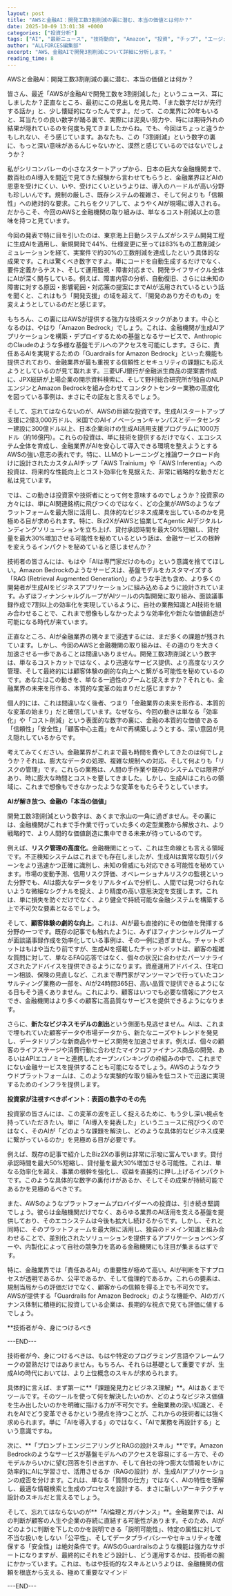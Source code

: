 ```yaml
---
layout: post
title: "AWSと金融AI：開発工数3割削減の裏に潜む、本当の価値とは何か？"
date: 2025-10-09 13:01:38 +0000
categories: ["投資分析"]
tags: ["AI", "最新ニュース", "技術動向", "Amazon", "投資", "チップ", "エージェント"]
author: "ALLFORCES編集部"
excerpt: "AWS、金融AIで開発3割削減について詳細に分析します。"
reading_time: 8
---
```


AWSと金融AI：開発工数3割削減の裏に潜む、本当の価値とは何か？

皆さん、最近「AWSが金融AIで開発工数を3割削減した」というニュース、耳にしましたか？正直なところ、最初にこの見出しを見た時、「また数字だけが先行する話か」と、少し懐疑的になったんですよ。だって、この業界に20年もいると、耳当たりの良い数字が踊る裏で、実際には泥臭い努力や、時には期待外れの結果が隠れているのを何度も見てきましたからね。でも、今回はちょっと違うかもしれない、そう感じています。あなたも、この「3割削減」という数字の裏に、もっと深い意味があるんじゃないかと、漠然と感じているのではないでしょうか？

私がシリコンバレーの小さなスタートアップから、日本の巨大な金融機関まで、数百社のAI導入を間近で見てきた経験から言わせてもらうと、金融業界ほどAIの恩恵を受けにくい、いや、受けにくいというよりは、導入のハードルが高い分野も珍しいんです。規制の厳しさ、既存システムの複雑さ、そして何よりも「信頼性」への絶対的な要求。これらをクリアして、ようやくAIが現場に導入される。だからこそ、今回のAWSと金融機関の取り組みは、単なるコスト削減以上の意味を持つと見ています。

今回の発表で特に目を引いたのは、東京海上日動システムズがシステム開発工程に生成AIを適用し、新規開発で44%、仕様変更に至っては83%もの工数削減シミュレーションを経て、実案件で約30%の工数削減を達成したという具体的な成果です。これは驚くべき数字ですよ。単にコードを自動生成するだけでなく、要件定義からテスト、そして運用監視・障害対応まで、開発ライフサイクル全体にAIが深く関与している。例えば、障害内容の分析、自動復旧、さらには未知の障害に対する原因・影響範囲・対応策の提案にまでAIが活用されているという話を聞くと、これはもう「開発支援」の域を超えて、「開発のあり方そのもの」を変えようとしているのだと感じます。

もちろん、この裏にはAWSが提供する強力な技術スタックがあります。中心となるのは、やはり「Amazon Bedrock」でしょう。これは、金融機関が生成AIアプリケーションを構築・デプロイするための基盤となるサービスで、AnthropicのClaudeのような多様な基盤モデルへのアクセスを可能にします。さらに、責任あるAIを実現するための「Guardrails for Amazon Bedrock」といった機能も提供されており、金融業界が最も重視する信頼性とセキュリティの課題にも応えようとしているのが見て取れます。三菱UFJ銀行が金融派生商品の提案書作成に、JPX総研が上場企業の開示資料検索に、そして野村総合研究所が独自のNLPエンジンとAmazon Bedrockを組み合わせてコンタクトセンター業務の高度化を図っている事例は、まさにその証左と言えるでしょう。

そして、忘れてはならないのが、AWSの巨額な投資です。生成AIスタートアップ支援に2億3,000万ドル、米国でのAIイノベーションキャンパスとデータセンター建設に300億ドル以上、日本企業向けの生成AI活用支援プログラムに1000万ドル（約16億円）。これらの投資は、単に技術を提供するだけでなく、エコシステム全体を育成し、金融業界がAIを安心して導入できる環境を整えようとするAWSの強い意志の表れです。特に、LLMのトレーニングと推論ワークロード向けに設計されたカスタムAIチップ「AWS Trainium」や「AWS Inferentia」への投資は、将来的な性能向上とコスト効率化を見据えた、非常に戦略的な動きだと私は見ています。

では、この動きは投資家や技術者にとって何を意味するのでしょうか？投資家の方々には、単にAI関連銘柄に飛びつくのではなく、どの企業がAWSのようなプラットフォームを最大限に活用し、具体的なビジネス成果を出しているのかを見極める目が求められます。特に、Biz2XがAWSと協業してAgentic AIデジタルレンディングソリューションを立ち上げ、貸付承認時間を最大50%短縮し、貸付量を最大30%増加させる可能性を秘めているという話は、金融サービスの根幹を変えうるインパクトを秘めていると感じませんか？

技術者の皆さんには、もはや「AIは専門家だけのもの」という意識を捨ててほしい。Amazon Bedrockのようなサービスは、基盤モデルをカスタマイズする「RAG (Retrieval Augmented Generation)」のような手法も含め、より多くの開発者が生成AIをビジネスアプリケーションに組み込めるように設計されています。みずほフィナンシャルグループがAIツールの内製開発に取り組み、面談議事録作成で7割以上の効率化を実現しているように、自社の業務知識とAI技術を組み合わせることで、これまで想像もしなかったような効率化や新たな価値創造が可能になる時代が来ています。

正直なところ、AIが金融業界の隅々まで浸透するには、まだ多くの課題が残されています。しかし、今回のAWSと金融機関の取り組みは、その道のりを大きく加速させる一歩であることは間違いありません。開発工数3割削減という数字は、単なるコストカットではなく、より迅速なサービス提供、より高度なリスク管理、そして最終的には顧客体験の劇的な向上へと繋がる可能性を秘めているのです。あなたはこの動きを、単なる一過性のブームと捉えますか？それとも、金融業界の未来を形作る、本質的な変革の始まりだと感じますか？

個人的には、これは間違いなく後者、つまり「金融業界の未来を形作る、本質的な変革の始まり」だと確信しています。なぜなら、今回の動きは単なる「効率化」や「コスト削減」という表面的な数字の裏に、金融の本質的な価値である「信頼性」「安全性」「顧客中心主義」をAIで再構築しようとする、深い意図が見え隠れしているからです。

考えてみてください。金融業界がこれまで最も時間を費やしてきたのは何でしょうか？それは、膨大なデータの処理、複雑な規制への対応、そして何よりも「リスクの管理」です。これらの業務は、人間の手作業や既存のシステムでは限界があり、時に膨大な時間とコストを要してきました。しかし、生成AIはこれらの領域に、これまで想像もできなかったような変革をもたらそうとしています。

**AIが解き放つ、金融の「本当の価値」**

開発工数3割削減という数字は、あくまで氷山の一角に過ぎません。その裏には、金融機関がこれまで手作業で行っていた多くの定型業務から解放され、より戦略的で、より人間的な価値創造に集中できる未来が待っているのです。

例えば、**リスク管理の高度化**。金融機関にとって、これは生命線とも言える領域です。不正検知システムはこれまでも存在しましたが、生成AIは異常な取引パターンをより迅速かつ正確に識別し、未知の脅威にも対応できる可能性を秘めています。市場の変動予測、信用リスク評価、オペレーショナルリスクの監視といった分野でも、AIは膨大なデータをリアルタイムで分析し、人間では見つけられないような微細なシグナルを捉え、より精度の高い意思決定を支援します。これは、単に損失を防ぐだけでなく、より健全で持続可能な金融システムを構築する上で不可欠な要素となるでしょう。

そして、**顧客体験の劇的な向上**。これは、AIが最も直接的にその価値を発揮する分野の一つです。既存の記事でも触れたように、みずほフィナンシャルグループが面談議事録作成を効率化している事例は、その一例に過ぎません。チャットボットはもはや当たり前ですが、生成AIを搭載したチャットボットは、顧客の複雑な質問に対して、単なるFAQ応答ではなく、個々の状況に合わせたパーソナライズされたアドバイスを提供できるようになります。資産運用アドバイス、住宅ローン相談、保険の見直しなど、これまで専門家がマンツーマンで行っていたコンサルティング業務の一部を、AIが24時間365日、高い品質で提供できるようになる日もそう遠くありません。これにより、顧客はいつでも必要な情報にアクセスでき、金融機関はより多くの顧客に高品質なサービスを提供できるようになります。

さらに、**新たなビジネスモデルの創出**という側面も見逃せません。AIは、これまで埋もれていた顧客データや市場データから、新たなニーズやトレンドを発見し、データドリブンな新商品やサービス開発を加速させます。例えば、個々の顧客のライフステージや消費行動に合わせたマイクロファイナンス商品の開発、あるいはAPIエコノミーと連携したオープンバンキングの枠組みの中で、これまでにない金融サービスを提供することも可能になるでしょう。AWSのようなクラウドプラットフォームは、このような実験的な取り組みを低コストで迅速に実現するためのインフラを提供します。

**投資家が注視すべきポイント：表面の数字のその先**

投資家の皆さんには、この変革の波を正しく捉えるために、もう少し深い視点を持っていただきたい。単に「AI導入を発表した」というニュースに飛びつくのではなく、そのAIが「どのような課題を解決し、どのような具体的なビジネス成果に繋がっているのか」を見極める目が必要です。

例えば、既存の記事で紹介したBiz2Xの事例は非常に示唆に富んでいます。貸付承認時間を最大50%短縮し、貸付量を最大30%増加させる可能性。これは、単なる効率化を超え、事業の根幹を強化し、収益を直接的に押し上げるインパクトです。このような具体的な数字の裏付けがあるか、そしてその成果が持続可能であるかを見極めるべきです。

また、AWSのようなプラットフォームプロバイダーへの投資は、引き続き堅調でしょう。彼らは金融機関だけでなく、あらゆる業界のAI活用を支える基盤を提供しており、そのエコシステムは今後も拡大し続けるからです。しかし、それと同時に、そのプラットフォームを最大限に活用し、独自のドメイン知識と組み合わせることで、差別化されたソリューションを提供するアプリケーションベンダーや、内製化によって自社の競争力を高める金融機関にも注目が集まるはずです。

特に、金融業界では「責任あるAI」の重要性が極めて高い。AIが判断を下すプロセスが透明であるか、公平であるか、そして倫理的であるか。これらの要素は、規制当局からの評価だけでなく、顧客からの信頼を得る上でも不可欠です。AWSが提供する「Guardrails for Amazon Bedrock」のような機能や、AIのガバナンス体制に積極的に投資している企業は、長期的な視点で見ても評価に値するでしょう。

**技術者が今、身につけるべき

---END---

技術者が今、身につけるべきは、もはや特定のプログラミング言語やフレームワークの習熟だけではありません。もちろん、それらは基礎として重要ですが、生成AIの時代においては、より上位概念のスキルが求められます。

具体的に言えば、まず第一に**「課題発見力とビジネス理解」**。AIはあくまでツールです。そのツールを使って何を解決したいのか、どのようなビジネス価値を生み出したいのかを明確に描ける力が不可欠です。金融業務の深い知識と、それをAIでどう変革できるかという視点を持つことが、これからの技術者には強く求められます。単に「AIを導入する」のではなく、「AIで業務を再設計する」という意識ですね。

次に、**「プロンプトエンジニアリングとRAGの設計スキル」**です。Amazon Bedrockのようなサービスが基盤モデルへのアクセスを容易にする一方で、そのモデルからいかに望む回答を引き出すか、そして自社の持つ膨大な情報をいかに効率的にAIに学習させ、活用させるか（RAGの設計）が、生成AIアプリケーションの成否を分けます。これは、単なる「質問の仕方」ではなく、AIの特性を理解し、最適な情報検索と生成のプロセスを設計する、まさに新しいアーキテクチャ設計のスキルだと言えるでしょう。

そして、忘れてはならないのが**「AI倫理とガバナンス」**。金融業界では、AIの判断が顧客の人生や企業の存続に直結する可能性があります。そのため、AIがどのように判断を下したのかを説明できる「説明可能性」、特定の属性に対して不当な扱いをしない「公平性」、そしてデータプライバシーやセキュリティを確保する「安全性」は絶対条件です。AWSのGuardrailsのような機能は強力なサポートになりますが、最終的にそれをどう設計し、どう運用するかは、技術者の腕にかかっています。これは、もはや技術的なスキルというよりは、金融機関の信頼を根底から支える、極めて重要なマインド

---END---